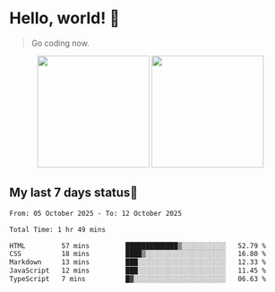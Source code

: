 # Hello, world! 🥰
> Go coding now.

<div align="center">
<div><img src="https://github-readme-stats.vercel.app/api?username=Xrondev&count_private=true" height="200px"/> <img src="https://github-readme-stats.vercel.app/api/top-langs/?username=Xrondev" height="200px"/></div>
</div>
<div align="center"></div>  

## My last 7 days status🧐

<!--START_SECTION:waka-->

```txt
From: 05 October 2025 - To: 12 October 2025

Total Time: 1 hr 49 mins

HTML         57 mins         █████████████▒░░░░░░░░░░░   52.79 %
CSS          18 mins         ████▒░░░░░░░░░░░░░░░░░░░░   16.80 %
Markdown     13 mins         ███░░░░░░░░░░░░░░░░░░░░░░   12.33 %
JavaScript   12 mins         ███░░░░░░░░░░░░░░░░░░░░░░   11.45 %
TypeScript   7 mins          █▓░░░░░░░░░░░░░░░░░░░░░░░   06.63 %
```

<!--END_SECTION:waka-->
